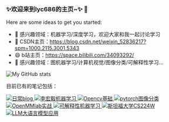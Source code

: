 ### ✨欢迎来到lyc686的主页~✨ 👋

Here are some ideas to get you started:

- 💬 感兴趣领域：机器学习/深度学习，欢迎大家和我一起讨论学习
- 🌱 CSDN主页：https://blog.csdn.net/weixin_52836217?spm=1000.2115.3001.5343
- 😄 b站主页：https://space.bilibili.com/34093292/
- 🔭 感兴趣领域：图机器学习/计算机视觉/图像分类/可解释性学习...

![My GitHub stats](https://github-readme-stats.vercel.app/api?username=lyc686&show_icons=true&theme=tokyonight)

目前已有的笔记包括：

<a href="https://github.com/lyc686/blog">
  <img alt="日常blog" src="https://img.shields.io/badge/%E6%97%A5%E5%B8%B8%E5%8D%9A%E5%AE%A2-Blog-brightgreen" />
</a>
<a href="https://github.com/lyc686/LiHongyi-2021-ML">
  <img alt="李宏毅机器学习" src="https://img.shields.io/badge/%E6%9D%8E%E5%AE%8F%E6%AF%85%E6%9C%BA%E5%99%A8%E5%AD%A6%E4%B9%A0-%E7%AC%94%E8%AE%B0-purple" />
</a>
<a href="https://github.com/lyc686/OpenCv_study">
  <img alt="Opencv基础" src="https://img.shields.io/badge/Opencv-%E5%9F%BA%E7%A1%80-blue" />
</a>
<a href="https://github.com/lyc686/datawhale_study">
  <img alt="pytorch图像分类" src="https://img.shields.io/badge/Pytorch-%E5%9B%BE%E5%83%8F%E5%88%86%E7%B1%BB-red" />
</a>
<a href="https://github.com/lyc686/OpenMMlab_AI_2023.2">
  <img alt="OpenMMlab实战" src="https://img.shields.io/badge/OpenMMlab-%E5%AE%9E%E6%88%98-lightgrey" />
</a>
<a href="https://github.com/lyc686/Explainable_learning">
  <img alt="可解释性机器学习" src="https://img.shields.io/badge/%E5%8F%AF%E8%A7%A3%E9%87%8A%E6%80%A7-Explaination-yellow" />
</a>
<a href="https://github.com/lyc686/CS224W_notes">
  <img alt="斯坦福大学CS224W" src="https://img.shields.io/badge/%E6%96%AF%E5%9D%A6%E7%A6%8F-CS224W-orange" />
</a>
<a href="https://github.com/lyc686/Datawhale_LLM">
  <img alt="LLM大语言模型应用" src=" https://img.shields.io/badge/Large Language Model-Datawhale_LLM-purple" />
</a>
